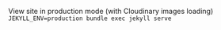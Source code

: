 View site in production mode (with Cloudinary images loading)
`JEKYLL_ENV=production bundle exec jekyll serve`
